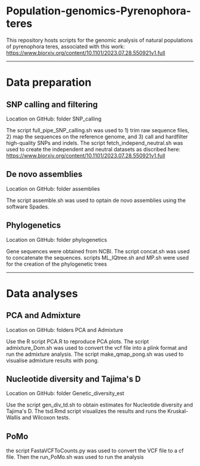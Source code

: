 # Population-genomics-Pyrenophora-teres
This repository hosts scripts for the genomic analysis of natural populations of pyrenophora teres, associated with this work: https://www.biorxiv.org/content/10.1101/2023.07.28.550921v1.full

------------------------------------------------------------------------------------------------------------------------------------

# Data preparation

## SNP calling and filtering

Location on GitHub: folder SNP_calling

The script full_pipe_SNP_calling.sh was used to 1) trim raw sequence files, 2) map the sequences on the reference genome, and 3) call and hardfilter high-quality SNPs and indels.
The script fetch_independ_neutral.sh was used to create the independent and neutral datasets as discribed here: https://www.biorxiv.org/content/10.1101/2023.07.28.550921v1.full

## De novo assemblies
Location on GitHub: folder assemblies

The script assemble.sh was used to optain de novo assemblies using the software Spades.

## Phylogenetics
Location on GitHub: folder phylogenetics

Gene sequences were obtained from NCBI. The script concat.sh was used to concatenate the sequences.
scripts ML_IQtree.sh and MP.sh were used for the creation of the phylogenetic trees

----------------------------------------------------------------------------------------------------------------------------------------

# Data analyses

## PCA and Admixture
Location on GitHub: folders PCA and Admixture

Use the R script PCA.R to reproduce PCA plots.
The script admixture_Dom.sh was used to convert the vcf file into a plink format and run the admixture analysis.
The script make_qmap_pong.sh was used to visualise admixture results with pong.

## Nucleotide diversity and Tajima's D
Location on GitHub: folder Genetic_diversity_est

Use the script gen_div_td.sh to obtain estimates for Nucleotide diversity and Tajima's D. The tsd.Rmd script visualizes the results and runs the Kruskal-Wallis and Wilcoxon tests.

## PoMo

the script FastaVCFToCounts.py was used to convert the VCF file to a cf file. Then the run_PoMo.sh was used to run the analysis
